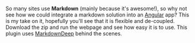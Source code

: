 So many sites use **Markdown** (mainly because it's awesome!), so why not see how we could integrate a markdown solution into an [Angular](http://angularjs.org/) app? This is my take on it, hopefully you'll see that it is flexible and de-coupled. Download the zip and run the webpage and see how easy it is to use. This plugin uses [MarkdownDeep](http://www.toptensoftware.com/markdowndeep/) behind the scenes.
